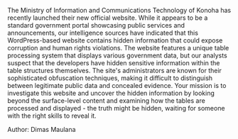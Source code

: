 The Ministry of Information and Communications Technology of Konoha has recently launched their new official website. While it appears to be a standard government portal showcasing public services and announcements, our intelligence sources have indicated that this WordPress-based website contains hidden information that could expose corruption and human rights violations. The website features a unique table processing system that displays various government data, but our analysts suspect that the developers have hidden sensitive information within the table structures themselves. The site's administrators are known for their sophisticated obfuscation techniques, making it difficult to distinguish between legitimate public data and concealed evidence. Your mission is to investigate this website and uncover the hidden information by looking beyond the surface-level content and examining how the tables are processed and displayed - the truth might be hidden, waiting for someone with the right skills to reveal it.

Author: Dimas Maulana
